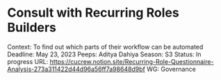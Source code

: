 # Consult with Recurring Roles Builders

Context: To find out which parts of their workflow can be automated
Deadline: May 23, 2023
Peeps: Aditya Dahiya
Season: S3
Status: In progress
URL: https://cucrew.notion.site/Recurring-Role-Questionnaire-Analysis-273a311422d44d96a56ff7a98648d9bf
WG: Governance